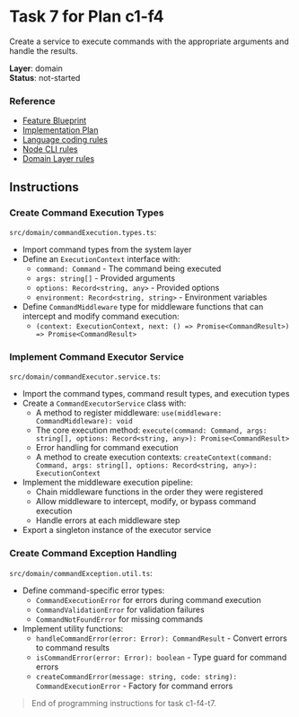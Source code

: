 # Task 7 for Plan c1-f4

Create a service to execute commands with the appropriate arguments and handle the results.

**Layer**: domain  
**Status**: not-started

### Reference

- [Feature Blueprint](/docs/f4-command-handling.blueprint.md)
- [Implementation Plan](/containers/c1-node-cli/docs/f4-command-handling.plan.md)
- [Language coding rules](/containers/c1-node-cli/.ai/rules/0-typescript.rules.md)  
- [Node CLI rules](/containers/c1-node-cli/.ai/rules/1-node-cli.rules.md)
- [Domain Layer rules](/containers/c1-node-cli/.ai/rules/3-domain-layer.rules.md)

## Instructions

### Create Command Execution Types

`src/domain/commandExecution.types.ts`:
- Import command types from the system layer
- Define an `ExecutionContext` interface with:
  - `command: Command` - The command being executed
  - `args: string[]` - Provided arguments
  - `options: Record<string, any>` - Provided options
  - `environment: Record<string, string>` - Environment variables
- Define `CommandMiddleware` type for middleware functions that can intercept and modify command execution:
  - `(context: ExecutionContext, next: () => Promise<CommandResult>) => Promise<CommandResult>`

### Implement Command Executor Service

`src/domain/commandExecutor.service.ts`:
- Import the command types, command result types, and execution types
- Create a `CommandExecutorService` class with:
  - A method to register middleware: `use(middleware: CommandMiddleware): void`
  - The core execution method: `execute(command: Command, args: string[], options: Record<string, any>): Promise<CommandResult>`
  - Error handling for command execution
  - A method to create execution contexts: `createContext(command: Command, args: string[], options: Record<string, any>): ExecutionContext`
- Implement the middleware execution pipeline:
  - Chain middleware functions in the order they were registered
  - Allow middleware to intercept, modify, or bypass command execution
  - Handle errors at each middleware step
- Export a singleton instance of the executor service

### Create Command Exception Handling

`src/domain/commandException.util.ts`:
- Define command-specific error types:
  - `CommandExecutionError` for errors during command execution
  - `CommandValidationError` for validation failures
  - `CommandNotFoundError` for missing commands
- Implement utility functions:
  - `handleCommandError(error: Error): CommandResult` - Convert errors to command results
  - `isCommandError(error: Error): boolean` - Type guard for command errors
  - `createCommandError(message: string, code: string): CommandExecutionError` - Factory for command errors

> End of programming instructions for task c1-f4-t7. 